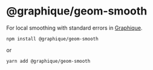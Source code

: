 # @graphique/geom-smooth

For local smoothing with standard errors in [Graphique](https://github.com/graphiquejs/graphique).

```shell
npm install @graphique/geom-smooth
```

or

```shell
yarn add @graphique/geom-smooth
```